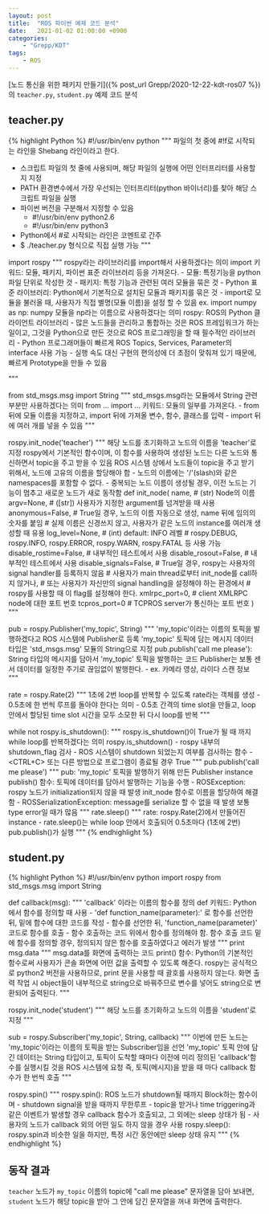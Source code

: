 ```yaml
---
layout: post
title:  "ROS 파이썬 예제 코드 분석"
date:   2021-01-02 01:00:00 +0900
categories:
    - "Grepp/KDT"
tags:
    - ROS
---
```


[노드 통신을 위한 패키지 만들기]({% post_url Grepp/2020-12-22-kdt-ros07 %})의 `teacher.py`, `student.py` 예제 코드 분석


## teacher.py

{% highlight Python %}
#!/usr/bin/env python
"""
파일의 첫 중에 #!f로 시작되는 라인을 Shebang 라인이라고 한다.
- 스크립트 파일의 첫 줄에 사용되며, 해당 파일의 실행에 어떤 인터프리터를 사용할지 지정
- PATH 환경변수에서 가장 우선되는 인터프리터(python 바이너리)를 찾아 해당 스크립트 파일을 실행
- 파이썬 버전을 구분해서 지정할 수 있음
    - #!/usr/bin/env python2.6
    - #!/usr/bin/env python3
- Python에서 #로 시작되는 라인은 코멘트로 간주
- $ ./teacher.py 형식으로 직접 실행 가능
"""

import rospy
"""
rospy라는 라이브러리를 import해서 사용하겠다는 의미
import 키워드: 모듈, 패키지, 파이썬 표준 라이브러리 등을 가져온다.
    - 모듈: 특정기능을 python 파일 단위로 작성한 것
    - 패키지: 특정 기능과 관련된 여러 모듈을 묶은 것
    - Python 표준 라이브러리: Python에서 기본적으로 설치된 모듈과 패키지를 묶은 것
    - import로 모듈을 불러올 때, 사용자가 직접 별명(모듈 이름)을 설정 할 수 있음
        ex. import numpy as np: numpy 모듈을 np라는 이름으로 사용하겠다는 의미
rospy: ROS의 Python 클라이언트 라이브러리
    - 많은 노드들을 관리하고 통합하는 것은 ROS 프레임워크가 하는 일이고,
      그것을 Python으로 만든 것으로 ROS 프로그래밍을 할 때 필수적인 라이브러리
    - Python 프로그래머들이 빠르게 ROS Topics, Services, Parameter의 interface 사용 가능
    - 실행 속도 대신 구현의 편의성에 더 초점이 맞춰져 있기 때문에, 빠르게 Prototype을 만들 수 있음

"""

from std_msgs.msg import String
"""
std_msgs.msg라는 모듈에서 String 관련 부분만 사용하겠다는 의미
from ... import ... 키워드: 모듈의 일부를 가져온다.
    - from 뒤에 모듈 이름을 지정하고, import 뒤에 가져올 변수, 함수, 클래스를 입력
    - import 뒤에 여러 개를 넣을 수 있음
"""

rospy.init_node('teacher')
"""
해당 노드를 초기화하고 노드의 이름을 'teacher'로 지정
rospy에서 기본적인 함수이며, 이 함수를 사용하여 생성된 노드는 다른 노드와 통신하면서 topic을 주고 받을 수 있음
ROS 시스템 상에서 노드들이 topic을 주고 받기 위해서, 노드에 고유의 이름을 할당해야 함
    - 노드의 이름에는 '/'(slash)와 같은 namespaces를 포함할 수 없다.
    - 중복되는 노드 이름이 생성될 경우, 이전 노드는 기능이 멈추고 새로운 노드가 새로 동작함
def init_node(
    name,               # (str) Node의 이름
    argv=None,          # ([str]) 사용자가 지정한 argument를 넘겨받을 때 사용
    anonymous=False,    # True일 경우, 노드의 이름 자동으로 생성, name 뒤에 임의의 숫자를 붙임
                        # 실제 이름은 신경쓰지 않고, 사용자가 같은 노드의 instance를 여러개 생성할 때 유용
    log_level=None,     # (int) default: INFO 레벨
                        # rospy.DEBUG, rospy.INFO, rospy.ERROR, rospy.WARN, rospy.FATAL 등 사용 가능
    disable_rostime=False,  # 내부적인 테스트에서 사용
    disable_rosout=False,   # 내부적인 테스트에서 사용
    disable_signals=False,  # True일 경우, rospy는 사용자의 signal handler를 등록하지 않음
                            # 사용자가 main thread로부터 init_node를 call하지 않거나,
                            # 또는 사용자가 자신만의 signal handling을 설정해야 하는 환경에서
                            # rospy를 사용할 때 이 flag를 설정해야 한다.
    xmlrpc_port=0,      # client XMLRPC node에 대한 포트 번호
    tcpros_port=0       # TCPROS server가 통신하는 포트 번호
)
"""

pub = rospy.Publisher('my_topic', String)
"""
'my_topic'이라는 이름의 토픽을 발행하겠다고 ROS 시스템에 Publisher로 등록
'my_topic' 토픽에 담는 메시지 데이터 타입은 'std_msgs.msg' 모듈의 String으로 지정
pub.publish('call me please'): String 타입의 메시지를 담아서 'my_topic' 토픽을 발행하는 코드
Publisher는 보통 센서 데이터를 일정한 주기로 끊임없이 발행한다.
    - ex. 카메라 영상, 라이다 스캔 정보
"""

rate = rospy.Rate(2)
"""
1초에 2번 loop를 반복할 수 있도록 rate라는 객체를 생성
    - 0.5초에 한 번씩 루프를 돌아야 한다는 의미
    - 0.5초 간격의 time slot을 만들고, loop 안에서 할당된 time slot 시간을 모두 소모한 뒤 다시 loop를 반복
"""

while not rospy.is_shutdown():
"""
rospy.is_shutdown()이 True가 될 때 까지 while loop를 반복하겠다는 의미
rospy.is_shutdown()
    - rospy 내부의 shutdown_flag 검사
    - ROS 시스템이 shutdown 되었는지 여부를 검사하는 함수
    - <CTRL+C> 또는 다른 방법으로 프로그램이 종료될 경우 True
"""
    pub.publish('call me please')
    """
    pub: 'my_topic' 토픽을 발행하기 위해 만든 Publisher instance
    publish() 함수: 토픽에 데이터를 담아서 발행하는 기능을 수행
        - ROSException: 
            rospy 노드가 initialization되지 않을 때 발생
            init_node 함수로 이름을 할당하여 해결함
        - ROSSerializationException:
            message를 serialize 할 수 없을 때 발생
            보통 type error일 때가 많음
    """
    rate.sleep()
    """
    rate: rospy.Rate(2)에서 만들어진 instance
    - rate.sleep()는 while loop 안에서 호출되어 0.5초마다 (1초에 2번) pub.publish()가 실행
    """
{% endhighlight %}



## student.py

{% highlight Python %}
#!/usr/bin/env python
import rospy
from std_msgs.msg import String

def callback(msg):
"""
'callback' 이라는 이름의 함수를 정의
def 키워드: Python에서 함수를 정의할 때 사용
    - 'def function_name(parameter):' 로 함수를 선언한 뒤, 밑에 함수에 대한 코드를 작성
    - 함수를 선언한 뒤, 'function_name(parameter)' 코드로 함수를 호출
    - 함수 호출하는 코드 위에서 함수를 정의해야 함.
      함수 호출 코드 밑에 함수를 정의할 경우, 정의되지 않은 함수를 호출하였다고 에러가 발생
"""
    print msg.data
    """
    msg.data를 화면에 출력하는 코드
    print() 함수: Python의 기본적인 함수로써 사용자가 콘솔 화면에 어떤 값을 출력할 수 있도록 해준다.
    rospy는 공식적으로 python2 버전을 사용하므로, print 문을 사용할 때 괄호를 사용하지 않는다.
    화면 출력 작업 시 object들이 내부적으로 string으로 바꿔주므로 변수를 넣어도 string으로 변환되어 출력된다.
    """

rospy.init_node('student')
"""
해당 노드를 초기화하고 노드의 이름을 'student'로 지정
"""

sub = rospy.Subscriber('my_topic', String, callback)
"""
이번에 만든 노드는 'my_topic'이라는 이름의 토픽을 받는 Subscriber임을 선언
'my_topic' 토픽 안에 담긴 데이터는 String 타입이고,
토픽이 도착할 때마다 이전에 미리 정의된 'callback'함수를 실행시킬 것을 ROS 시스템에 요청
즉, 토픽(메시지)을 받을 때 마다 callback 함수가 한 번씩 호출
"""

rospy.spin()
"""
rospy.spin(): ROS 노드가 shutdown될 때까지 Block하는 함수이며
    - shutdown signal을 받을 때까지 무한루프
    - topic을 받거나 time triggering과 같은 이벤트가 발생할 경우 callback 함수가 호출되고, 그 외에는 sleep 상태가 됨
    - 사용자의 노드가 callback 외의 어떤 일도 하지 않을 경우 사용
rospy.sleep(): rospy.spin과 비슷한 일을 하지만, 특정 시간 동안에만 sleep 상태 유지
"""
{% endhighlight %}



## 동작 결과

`teacher` 노드가 `my_topic` 이름의 topic에 "call me please" 문자열을 담아 보내면, `student` 노드가 해당 topic을 받아 그 안에 담긴 문자열을 꺼내 화면에 출력한다.